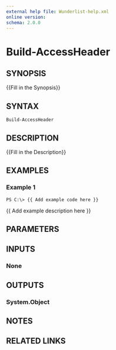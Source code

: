 ```yaml
---
external help file: Wunderlist-help.xml
online version: 
schema: 2.0.0
---
```


# Build-AccessHeader
## SYNOPSIS
{{Fill in the Synopsis}}

## SYNTAX

```
Build-AccessHeader
```

## DESCRIPTION
{{Fill in the Description}}

## EXAMPLES

### Example 1
```
PS C:\> {{ Add example code here }}
```

{{ Add example description here }}

## PARAMETERS

## INPUTS

### None


## OUTPUTS

### System.Object

## NOTES

## RELATED LINKS

